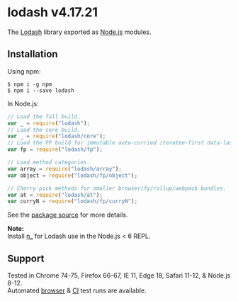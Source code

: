 # lodash v4.17.21

The [Lodash](https://lodash.com/) library exported as
[Node.js](https://nodejs.org/) modules.

## Installation

Using npm:

```shell
$ npm i -g npm
$ npm i --save lodash
```

In Node.js:

```js
// Load the full build.
var _ = require("lodash");
// Load the core build.
var _ = require("lodash/core");
// Load the FP build for immutable auto-curried iteratee-first data-last methods.
var fp = require("lodash/fp");

// Load method categories.
var array = require("lodash/array");
var object = require("lodash/fp/object");

// Cherry-pick methods for smaller browserify/rollup/webpack bundles.
var at = require("lodash/at");
var curryN = require("lodash/fp/curryN");
```

See the [package source](https://github.com/lodash/lodash/tree/4.17.21-npm) for
more details.

**Note:**<br> Install [n_](https://www.npmjs.com/package/n_) for Lodash use in
the Node.js < 6 REPL.

## Support

Tested in Chrome 74-75, Firefox 66-67, IE 11, Edge 18, Safari 11-12, & Node.js
8-12.<br> Automated [browser](https://saucelabs.com/u/lodash) &
[CI](https://travis-ci.org/lodash/lodash/) test runs are available.
